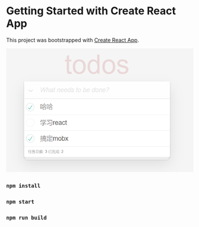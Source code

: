 # Getting Started with Create React App

This project was bootstrapped with [Create React App](https://github.com/facebook/create-react-app).

![Image text](https://github.com/Purelangzi/react-todolist-mobx/blob/main/result.PNG)


### `npm install`

### `npm start`


### `npm run build`



